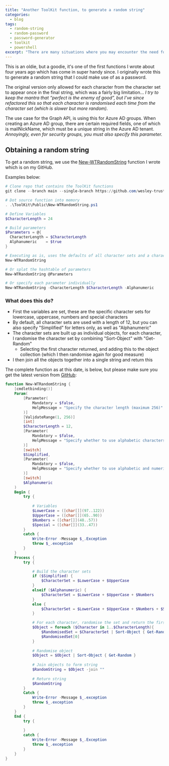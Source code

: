 ```yaml
---
title: "Another ToolKit function, to generate a random string"
categories:
  - blog
tags:
  - random-string
  - random-password
  - password-generator
  - toolkit
  - powershell
excerpt: "There are many situations where you may encounter the need for a random string, a password, a unique identifier, here I use it for Azure AD groups..."
---
```


This is an oldie, but a goodie, it's one of the first functions I wrote about four years ago which has come in super handy since. I originally wrote this to generate a random string that I could make use of as a password.

The original version only allowed for each character from the character set to appear once in the final string, which was a fairly big limitation... _I try to keep the mantra that “perfect is the enemy of good”, but I’ve since refactored this so that each character is randomised each time from the character set (which is slower but more random)._

The use case for the Graph API, is using this for Azure AD groups. When creating an Azure AD group, there are certain required fields, one of which is mailNickName, which must be a unique string in the Azure AD tenant. _Annoyingly, even for security groups, you must also specify this parameter._

## Obtaining a random string
To get a random string, we use the [New-WTRandomString][function-link] function I wrote which is on my GitHub.

Examples below:

```powershell
# Clone repo that contains the ToolKit functions
git clone --branch main --single-branch https://github.com/wesley-trust/ToolKit.git

# Dot source function into memory
. .\ToolKit\Public\New-WTRandomString.ps1

# Define Variables
$CharacterLength = 24

# Build parameters
$Parameters = @{
  CharacterLength = $CharacterLength
  Alphanumeric    = $true
}

# Executing as is, uses the defaults of all character sets and a character length of 12
New-WTRandomString

# Or splat the hashtable of parameters
New-WTRandomString @Parameters

# Or specify each parameter individually
New-WTRandomString -CharacterLength $CharacterLength -Alphanumeric
```

### What does this do?
- First the variables are set, these are the specific character sets for lowercase, uppercase, numbers and special characters
- By default, all character sets are used with a length of 12, but you can also specify "Simplified" for letters only, as well as "Alphanumeric"
- The character sets are built up as individual objects, for each character, I randomise the character set by combining "Sort-Object" with "Get-Random"
  - Selecting the first character returned, and adding this to the object collection (which I then randomise again for good measure)
- I then join all the objects together into a single string and return this

The complete function as at this date, is below, but please make sure you get the latest version from [GitHub][function-link]:

```powershell
function New-WTRandomString {
    [cmdletbinding()]
    Param(
        [Parameter(
            Mandatory = $false,
            HelpMessage = "Specify the character length (maximum 256)"
        )]
        [ValidateRange(1, 256)]
        [int]
        $CharacterLength = 12,
        [Parameter(
            Mandatory = $false,
            HelpMessage = "Specify whether to use alphabetic characters only"
        )]
        [switch]
        $Simplified,
        [Parameter(
            Mandatory = $false,
            HelpMessage = "Specify whether to use alphabetic and numeric characters only"
        )]
        [switch]
        $Alphanumeric
    )
    Begin {
        try {
            
            # Variables
            $LowerCase = ([char[]](97..122))
            $UpperCase = ([char[]](65..90))
            $Numbers = ([char[]](48..57))
            $Special = ([char[]](33..47))
        }
        catch {
            Write-Error -Message $_.Exception
            throw $_.exception
        }
    }
    Process {
        try {

            # Build the character sets
            if ($Simplified) {
                $CharacterSet = $LowerCase + $UpperCase
            }
            elseif ($Alphanumeric) {
                $CharacterSet = $LowerCase + $UpperCase + $Numbers
            }
            else {
                $CharacterSet = $LowerCase + $UpperCase + $Numbers + $Special
            }

            # For each character, randomise the set and return the first character
            $Object = foreach ($Character in 1..$CharacterLength){
                $RandomisedSet = $CharacterSet | Sort-Object { Get-Random }
                $RandomisedSet[0]
            }
            
            # Randomise object
            $Object = $Object | Sort-Object { Get-Random }
            
            # Join objects to form string
            $RandomString = $Object -join ""
            
            # Return string
            $RandomString
        }
        Catch {
            Write-Error -Message $_.exception
            throw $_.exception
        }
    }
    End {
        try {
            
        }
        catch {
            Write-Error -Message $_.Exception
            throw $_.exception
        }
    }
}
```

[function-link]:https://github.com/wesley-trust/ToolKit/blob/main/Public/New-WTRandomString.ps1